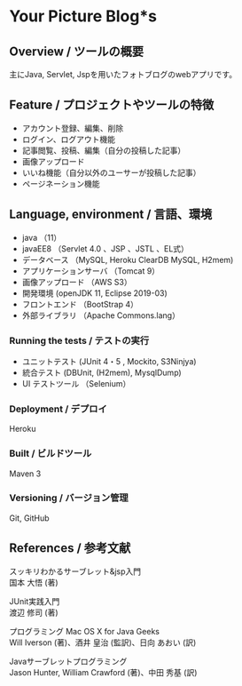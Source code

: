 # Your Picture Blog*s 

## Overview / ツールの概要

主にJava, Servlet, Jspを用いたフォトブログのwebアプリです。

## Feature / プロジェクトやツールの特徴
- アカウント登録、編集、削除
- ログイン、ログアウト機能
- 記事閲覧、投稿、編集（自分の投稿した記事）
- 画像アップロード
- いいね機能（自分以外のユーサーが投稿した記事）
- ページネーション機能

## Language, environment / 言語、環境
- java （11）
- javaEE8 （Servlet 4.0 、JSP 、JSTL 、EL式）
- データベース （MySQL, Heroku ClearDB MySQL, H2mem)
- アプリケーションサーバ （Tomcat 9）
- 画像アップロード （AWS S3）
- 開発環境 (openJDK 11, Eclipse 2019-03)
- フロントエンド （BootStrap 4）
- 外部ライブラリ  （Apache Commons.lang）

### Running the tests / テストの実行
- ユニットテスト   (JUnit 4・5 , Mockito, S3Ninjya)
- 統合テスト     (DBUnit, (H2mem), MysqlDump)
- UI テストツール （Selenium）

### Deployment / デプロイ
Heroku

### Built / ビルドツール
Maven 3

### Versioning / バージョン管理
Git, GitHub


## References / 参考文献

スッキリわかるサーブレット&jsp入門  
国本 大悟 (著)

JUnit実践入門  
渡辺 修司 (著)

プログラミング Mac OS X for Java Geeks  
Will Iverson (著)、酒井 皇治 (監訳)、日向 あおい (訳)

Javaサーブレットプログラミング  
Jason Hunter, William Crawford (著)、中田 秀基 (訳)








